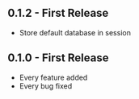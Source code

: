 ## 0.1.2 - First Release
* Store default database in session

## 0.1.0 - First Release
* Every feature added
* Every bug fixed
